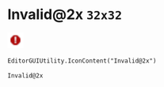 # Invalid@2x `32x32`
<img src="/img/Invalid.png" width=32 height=32>

``` CSharp
EditorGUIUtility.IconContent("Invalid@2x")
```
```
Invalid@2x
```
